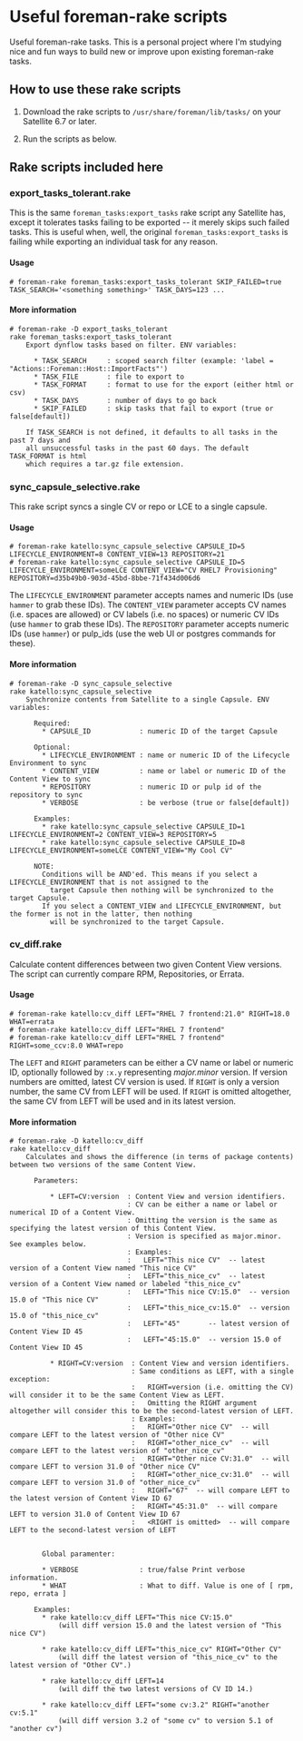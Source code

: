 # Useful foreman-rake scripts

Useful foreman-rake tasks. This is a personal project where I'm studying nice and fun ways to build new or improve upon existing foreman-rake tasks.

## How to use these rake scripts

1. Download the rake scripts to `/usr/share/foreman/lib/tasks/` on your Satellite 6.7 or later.

2. Run the scripts as below.


## Rake scripts included here

### export_tasks_tolerant.rake
This is the same `foreman_tasks:export_tasks` rake script any Satellite has, except it tolerates tasks failing to be exported -- it merely skips such failed tasks. This is useful when, well, the original `foreman_tasks:export_tasks` is failing while exporting an individual task for any reason.

#### Usage
~~~
# foreman-rake foreman_tasks:export_tasks_tolerant SKIP_FAILED=true TASK_SEARCH='<something something>' TASK_DAYS=123 ...
~~~

#### More information
~~~
# foreman-rake -D export_tasks_tolerant
rake foreman_tasks:export_tasks_tolerant
    Export dynflow tasks based on filter. ENV variables:
    
      * TASK_SEARCH     : scoped search filter (example: 'label = "Actions::Foreman::Host::ImportFacts"')
      * TASK_FILE       : file to export to
      * TASK_FORMAT     : format to use for the export (either html or csv)
      * TASK_DAYS       : number of days to go back
      * SKIP_FAILED     : skip tasks that fail to export (true or false[default])
    
    If TASK_SEARCH is not defined, it defaults to all tasks in the past 7 days and
    all unsuccessful tasks in the past 60 days. The default TASK_FORMAT is html
    which requires a tar.gz file extension.
~~~
 

### sync_capsule_selective.rake
This rake script syncs a single CV or repo or LCE to a single capsule.

#### Usage
~~~
# foreman-rake katello:sync_capsule_selective CAPSULE_ID=5 LIFECYCLE_ENVIRONMENT=8 CONTENT_VIEW=13 REPOSITORY=21
# foreman-rake katello:sync_capsule_selective CAPSULE_ID=5 LIFECYCLE_ENVIRONMENT=someLCE CONTENT_VIEW="CV RHEL7 Provisioning" REPOSITORY=d35b49b0-903d-45bd-8bbe-71f434d006d6
~~~

The `LIFECYCLE_ENVIRONMENT` parameter accepts names and numeric IDs (use `hammer` to grab these IDs).
The `CONTENT_VIEW` parameter accepts CV names (i.e. spaces are allowed) or CV labels (i.e. no spaces) or numeric CV IDs (use `hammer` to grab these IDs).
The `REPOSITORY` parameter accepts numeric IDs (use `hammer`) or pulp_ids (use the web UI or postgres commands for these).

#### More information
~~~
# foreman-rake -D sync_capsule_selective
rake katello:sync_capsule_selective
    Synchronize contents from Satellite to a single Capsule. ENV variables:
    
      Required:
        * CAPSULE_ID            : numeric ID of the target Capsule
    
      Optional:
        * LIFECYCLE_ENVIRONMENT : name or numeric ID of the Lifecycle Environment to sync
        * CONTENT_VIEW          : name or label or numeric ID of the Content View to sync
        * REPOSITORY            : numeric ID or pulp id of the repository to sync
        * VERBOSE               : be verbose (true or false[default])
    
      Examples:
        * rake katello:sync_capsule_selective CAPSULE_ID=1 LIFECYCLE_ENVIRONMENT=2 CONTENT_VIEW=3 REPOSITORY=5
        * rake katello:sync_capsule_selective CAPSULE_ID=8 LIFECYCLE_ENVIRONMENT=someLCE CONTENT_VIEW="My Cool CV"
    
      NOTE:
        Conditions will be AND'ed. This means if you select a LIFECYCLE_ENVIRONMENT that is not assigned to the
          target Capsule then nothing will be synchronized to the target Capsule.
        If you select a CONTENT_VIEW and LIFECYCLE_ENVIRONMENT, but the former is not in the latter, then nothing
          will be synchronized to the target Capsule.
~~~

### cv_diff.rake
Calculate content differences between two given Content View versions. The script can currently compare RPM, Repositories, or Errata.


#### Usage
~~~
# foreman-rake katello:cv_diff LEFT="RHEL 7 frontend:21.0" RIGHT=18.0 WHAT=errata
# foreman-rake katello:cv_diff LEFT="RHEL 7 frontend" 
# foreman-rake katello:cv_diff LEFT="RHEL 7 frontend" RIGHT=some_ccv:8.0 WHAT=repo
~~~

The `LEFT` and `RIGHT` parameters can be either a CV name or label or numeric ID, optionally followed by `:x.y` representing *major.minor* version.
If version numbers are omitted, latest CV version is used.
If `RIGHT` is only a version number, the same CV from LEFT will be used.
If `RIGHT` is omitted altogether, the same CV from LEFT will be used and in its latest version.

#### More information
~~~
# foreman-rake -D katello:cv_diff
rake katello:cv_diff
    Calculates and shows the difference (in terms of package contents) between two versions of the same Content View.
    
      Parameters:
    
          * LEFT=CV:version  : Content View and version identifiers.
                             : CV can be either a name or label or numerical ID of a Content View.
                             : Omitting the version is the same as specifying the latest version of this Content View.
                             : Version is specified as major.minor. See examples below.
                             : Examples:
                             :   LEFT="This nice CV"  -- latest version of a Content View named "This nice CV"
                             :   LEFT="this_nice_cv"  -- latest version of a Content View named or labeled "this_nice_cv"
                             :   LEFT="This nice CV:15.0"  -- version 15.0 of "This nice CV"
                             :   LEFT="this_nice_cv:15.0"  -- version 15.0 of "this_nice_cv"
                             :   LEFT="45"       -- latest version of Content View ID 45
                             :   LEFT="45:15.0"  -- version 15.0 of Content View ID 45
    
          * RIGHT=CV:version  : Content View and version identifiers.
                              : Same conditions as LEFT, with a single exception:
                              :   RIGHT=version (i.e. omitting the CV) will consider it to be the same Content View as LEFT.
                              :   Omitting the RIGHT argument altogether will consider this to be the second-latest version of LEFT.
                              : Examples:
                              :   RIGHT="Other nice CV"  -- will compare LEFT to the latest version of "Other nice CV"
                              :   RIGHT="other_nice_cv"  -- will compare LEFT to the latest version of "other_nice_cv"
                              :   RIGHT="Other nice CV:31.0"  -- will compare LEFT to version 31.0 of "Other nice CV"
                              :   RIGHT="other_nice_cv:31.0"  -- will compare LEFT to version 31.0 of "other_nice_cv"
                              :   RIGHT="67"  -- will compare LEFT to the latest version of Content View ID 67
                              :   RIGHT="45:31.0"  -- will compare LEFT to version 31.0 of Content View ID 67
                              :   <RIGHT is omitted>  -- will compare LEFT to the second-latest version of LEFT
    
    
        Global paramenter:
    
        * VERBOSE               : true/false Print verbose information.
        * WHAT                  : What to diff. Value is one of [ rpm, repo, errata ]
    
      Examples:
        * rake katello:cv_diff LEFT="This nice CV:15.0"
            (will diff version 15.0 and the latest version of "This nice CV")
    
        * rake katello:cv_diff LEFT="this_nice_cv" RIGHT="Other CV"
            (will diff the latest version of "this_nice_cv" to the latest version of "Other CV".)
    
        * rake katello:cv_diff LEFT=14
            (will diff the two latest versions of CV ID 14.)
    
        * rake katello:cv_diff LEFT="some cv:3.2" RIGHT="another cv:5.1"
            (will diff version 3.2 of "some cv" to version 5.1 of "another cv")
~~~

